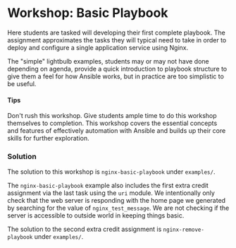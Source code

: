 # Workshop: Basic Playbook

Here students are tasked will developing their first complete playbook. The assignment approximates the tasks they will typical need to take in order to deploy and configure a single application service using Nginx.

The "simple" lightbulb examples, students may or may not have done depending on agenda, provide a quick introduction to playbook structure to give them a feel for how Ansible works, but in practice are too simplistic to be useful. 

#### Tips

Don't rush this workshop. Give students ample time to do this workshop themselves to completion. This workshop covers the essential concepts and features of effectively automation with Ansible and builds up their core skills for further exploration. 

### Solution

The solution to this workshop is `nginx-basic-playbook` under `examples/`. 

The `nginx-basic-playbook` example also includes the first extra credit assignment via the last task using the `uri` module. We intentionally only check that the web server is responding with the home page we generated by searching for the value of `nginx_test_message`. We are not checking if the server is accessible to outside world in keeping things basic.

The solution to the second extra credit assignment is `nginx-remove-playbook` under `examples/`.
